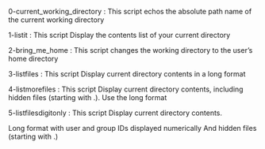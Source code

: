 
0-current_working_directory : This script echos the absolute path name of the current working directory

1-listit                    : This script Display the contents list of your current directory

2-bring_me_home             : This script changes the working directory to the user’s home directory

3-listfiles                 : This script Display current directory contents in a long format

4-listmorefiles             : This script Display current directory contents, including hidden files (starting with .). Use the long format

5-listfilesdigitonly        : This script Display current directory contents.

Long format
with user and group IDs displayed numerically
And hidden files (starting with .)
